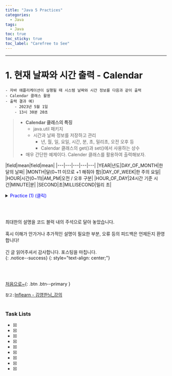 ```yaml
---
title: "Java 5 Practices"
categories:
  - Java
tags:
  - Java
toc: true
toc_sticky: true
toc_label: "Carefree to See"
---
```

<!-- Created by Chae Seungm Min - CarefreeLife
Visit my Programming blog: https://carefreelife98.github.io --> 
---

# 1. 현재 날짜와 시간 출력 - Calendar

```
- 자바 애플리케이션이 실행될 때 시스템 날짜와 시간 정보를 다음과 같이 출력
- Calendar 클래스 활용
- 출력 결과 예)
    - 2023년 5월 1일
    - 13시 30분 20초
``` 

> - **Calendar 클래스의 특징**
>   - java.util 패키지
>   - 시간과 날짜 정보를 저장하고 관리
>     - 년, 월, 일, 요일, 시간, 분, 초, 밀리초, 오전 오후 등
>     - Calendar 클래스의 get()과 set()에서 사용하는 상수
> - 매우 간단한 예제이다. Calender 클래스를 활용하여 출력해보자.

|field|mean|field|mean|
|---|---|---|---|---|
|YEAR|년도|DAY_OF_MONTH|한 달의 날짜|
|MONTH|달(0~11 이므로 +1 해줘야 함)|DAY_OF_WEEK|한 주의 요일|
|HOUR|시간(0~11)|AM_PM|오전 / 오후 구분|
|HOUR_OF_DAY|24시간 기준 시간|MINUTE|분|
|SECOND|초|MILLISECOND|밀리 초|

<details>
<summary><span style="color:blue">Practice (1) (클릭)</span></summary>
<div markdown="1">       

<img src="/assets/images/INU/Java/.png" alt="_Procdess" width="100%" min-width="200px" itemprop="image"><br>``<br>
</div>
</details>












<!-- > <img src="/assets/images/Spring/SpringMVC/springmvcstruct.png" alt="_Procdess" width="100%" min-width="200px" itemprop="image"><br>``<br>
`참고:`[Inflearn - 김영한님_강의](https://www.inflearn.com/course/%EC%8A%A4%ED%94%84%EB%A7%81-mvc-1/dashboard)<br><br>


`사진출처:`[]()
<span style="color:green">``</span>

```

```
> 
{: .notice--danger}
{: style="text-align: center;"}


<details>
<summary><span style="color:blue">Practice (1) (클릭)</span></summary>
<div markdown="1">       

</div>
</details> -->


<br><br>

최대한의 설명을 코드 블럭 내의 주석으로 달아 놓았습니다.<br><br>
혹시 이해가 안가거나 추가적인 설명이 필요한 부분, 오류 등의 피드백은 언제든지 환영합니다!<br><br>
긴 글 읽어주셔서 감사합니다. 포스팅을 마칩니다.<br>
{: .notice--success}
{: style="text-align: center;"}

<br><br>

[처음으로~](#){: .btn .btn--primary }

`참고:`[Inflearn - 김영한님_강의](https://www.inflearn.com/course/%EC%8A%A4%ED%94%84%EB%A7%81-mvc-1/dashboard)<br><br>

### Task Lists

>

- [x] 
- [x] 
- [x] 
- [x] 
- [x] 
- [x] 
- [x] 
- [x] 
- [x] 